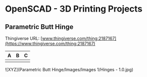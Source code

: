 # OpenSCAD - 3D Printing Projects

## Parametric Butt Hinge
Thingiverse URL: [www.thingiverse.com/thing:2187167](https://www.thingiverse.com/thing:2187167)

| A | B | C |
| ---- | ---- | ---- |
|      |      |      |

![XYZ](Parametric Butt Hinge/Images/Images 1/Hinges - 1.0.jpg)
